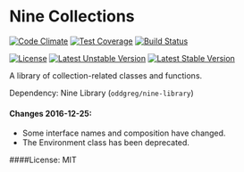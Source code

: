 # Nine Collections

[![Code Climate](https://codeclimate.com/github/OddGreg/NineCollections/badges/gpa.svg)](https://codeclimate.com/github/OddGreg/NineCollections)
[![Test Coverage](https://codeclimate.com/github/OddGreg/NineCollections/badges/coverage.svg)](https://codeclimate.com/github/OddGreg/NineCollections/coverage)
[![Build Status](https://travis-ci.org/OddGreg/NineCollections.svg?branch=master)](https://travis-ci.org/OddGreg/NineCollections)

[![License](https://poser.pugx.org/oddgreg/nine-collections/license)](https://packagist.org/packages/oddgreg/nine-collections)
[![Latest Unstable Version](https://poser.pugx.org/oddgreg/nine-collections/v/unstable)](https://packagist.org/packages/oddgreg/nine-collections)
[![Latest Stable Version](https://poser.pugx.org/oddgreg/nine-collections/v/stable)](https://packagist.org/packages/oddgreg/nine-collections)

A library of collection-related classes and functions.

Dependency: Nine Library (`oddgreg/nine-library`)

#### Changes 2016-12-25:
* Some interface names and composition have changed.
* The Environment class has been deprecated.

####License: MIT
